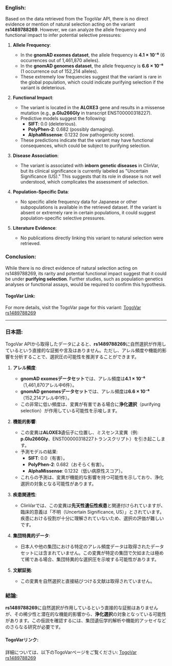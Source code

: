 ### English:
Based on the data retrieved from the TogoVar API, there is no direct evidence or mention of natural selection acting on the variant **rs1489788269**. However, we can analyze the allele frequency and functional impact to infer potential selective pressures:

1. **Allele Frequency**:
   - In the **gnomAD exomes dataset**, the allele frequency is **4.1 × 10⁻⁶** (6 occurrences out of 1,461,870 alleles).
   - In the **gnomAD genomes dataset**, the allele frequency is **6.6 × 10⁻⁶** (1 occurrence out of 152,214 alleles).
   - These extremely low frequencies suggest that the variant is rare in the global population, which could indicate purifying selection if the variant is deleterious.

2. **Functional Impact**:
   - The variant is located in the **ALOXE3** gene and results in a missense mutation (e.g., **p.Glu266Gly** in transcript ENST00000318227).
   - Predictive models suggest the following:
     - **SIFT**: 0.0 (deleterious).
     - **PolyPhen-2**: 0.682 (possibly damaging).
     - **AlphaMissense**: 0.1232 (low pathogenicity score).
   - These predictions indicate that the variant may have functional consequences, which could be subject to purifying selection.

3. **Disease Association**:
   - The variant is associated with **inborn genetic diseases** in ClinVar, but its clinical significance is currently labeled as "Uncertain Significance (US)." This suggests that its role in disease is not well understood, which complicates the assessment of selection.

4. **Population-Specific Data**:
   - No specific allele frequency data for Japanese or other subpopulations is available in the retrieved dataset. If the variant is absent or extremely rare in certain populations, it could suggest population-specific selective pressures.

5. **Literature Evidence**:
   - No publications directly linking this variant to natural selection were retrieved.

### Conclusion:
While there is no direct evidence of natural selection acting on rs1489788269, its rarity and potential functional impact suggest that it could be under **purifying selection**. Further studies, such as population genetics analyses or functional assays, would be required to confirm this hypothesis.

#### TogoVar Link:
For more details, visit the TogoVar page for this variant: [TogoVar rs1489788269](https://togovar.org/variant/rs1489788269)

---

### 日本語:
TogoVar APIから取得したデータによると、**rs1489788269**に自然選択が作用しているという直接的な証拠や言及はありません。ただし、アレル頻度や機能的影響を分析することで、選択圧の可能性を推測することができます。

1. **アレル頻度**:
   - **gnomAD exomesデータセット**では、アレル頻度は**4.1 × 10⁻⁶**（1,461,870アレル中6件）。
   - **gnomAD genomesデータセット**では、アレル頻度は**6.6 × 10⁻⁶**（152,214アレル中1件）。
   - この非常に低い頻度は、変異が有害である場合に**浄化選択**（purifying selection）が作用している可能性を示唆します。

2. **機能的影響**:
   - この変異は**ALOXE3**遺伝子に位置し、ミスセンス変異（例: **p.Glu266Gly**、ENST00000318227トランスクリプト）を引き起こします。
   - 予測モデルの結果:
     - **SIFT**: 0.0（有害）。
     - **PolyPhen-2**: 0.682（おそらく有害）。
     - **AlphaMissense**: 0.1232（低い病原性スコア）。
   - これらの予測は、変異が機能的な影響を持つ可能性を示しており、浄化選択の対象となる可能性があります。

3. **疾患関連性**:
   - ClinVarでは、この変異は**先天性遺伝性疾患**と関連付けられていますが、臨床的意義は「不明（Uncertain Significance, US）」とされています。疾患における役割が十分に理解されていないため、選択の評価が難しいです。

4. **集団特異的データ**:
   - 日本人や他の集団における特定のアレル頻度データは取得されたデータセットには含まれていません。この変異が特定の集団で欠如または極めて稀である場合、集団特異的な選択圧を示唆する可能性があります。

5. **文献証拠**:
   - この変異を自然選択と直接結びつける文献は取得されていません。

### 結論:
**rs1489788269**に自然選択が作用しているという直接的な証拠はありませんが、その稀少性と潜在的な機能的影響から、**浄化選択**の対象となっている可能性があります。この仮説を確認するには、集団遺伝学的解析や機能的アッセイなどのさらなる研究が必要です。

#### TogoVarリンク:
詳細については、以下のTogoVarページをご覧ください: [TogoVar rs1489788269](https://togovar.org/variant/rs1489788269)